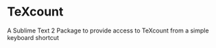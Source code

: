 TeXcount
========

A Sublime Text 2 Package to provide access to TeXcount from a simple keyboard shortcut